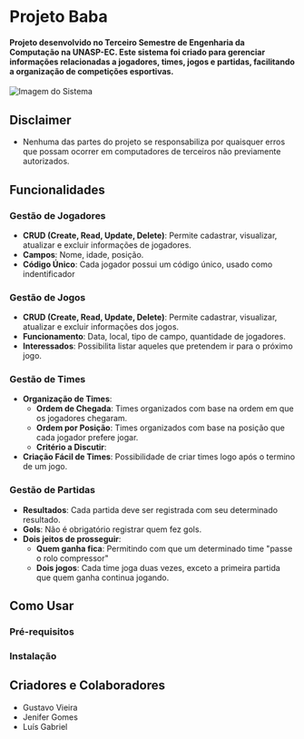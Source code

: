 <h1 aling="center">Projeto Baba</h1>

<h4 aling="center">Projeto desenvolvido no Terceiro Semestre de Engenharia da Computação na UNASP-EC. Este sistema foi criado para gerenciar informações relacionadas a jogadores, times, jogos e partidas, facilitando a organização de competições esportivas.</h4>

![Imagem do Sistema](link-para-imagem.png)

## Disclaimer
- Nenhuma das partes do projeto se responsabiliza por quaisquer erros que possam ocorrer em computadores de terceiros não previamente autorizados.

## Funcionalidades

### Gestão de Jogadores
- **CRUD (Create, Read, Update, Delete)**: Permite cadastrar, visualizar, atualizar e excluir informações de jogadores.
- **Campos**: Nome, idade, posição.
- **Código Único**: Cada jogador possui um código único, usado como indentificador

### Gestão de Jogos
- **CRUD (Create, Read, Update, Delete)**: Permite cadastrar, visualizar, atualizar e excluir informações dos jogos.
- **Funcionamento**: Data, local, tipo de campo, quantidade de jogadores.
- **Interessados**: Possibilita listar aqueles que pretendem ir para o próximo jogo.
<!-- Atributo opcional para limitar times e/ou jogadores -->
<!-- Dois times completos para iniciar um jogo -->

### Gestão de Times
- **Organização de Times**:
    - **Ordem de Chegada**: Times organizados com base na ordem em que os jogadores chegaram.
    - **Ordem por Posição**: Times organizados com base na posição que cada jogador prefere jogar.
    - **Critério a Discutir**: <!-- Organização baseada na criatividade da equipe -->
- **Criação Fácil de Times**: Possibilidade de criar times logo após o termino de um jogo.

### Gestão de Partidas
- **Resultados**: Cada partida deve ser registrada com seu determinado resultado.
- **Gols**: Não é obrigatório registrar quem fez gols.
- **Dois jeitos de prosseguir**:
    - **Quem ganha fica**: Permitindo com que um determinado time "passe o rolo compressor"
    - **Dois jogos**: Cada time joga duas vezes, exceto a primeira partida que quem ganha continua jogando.
    <!-- Acho uma boa sistema suíço (com MD3 e MD5) -->


## Como Usar

### Pré-requisitos


### Instalação


## Criadores e Colaboradores
- Gustavo Vieira
- Jenifer Gomes
- Luís Gabriel